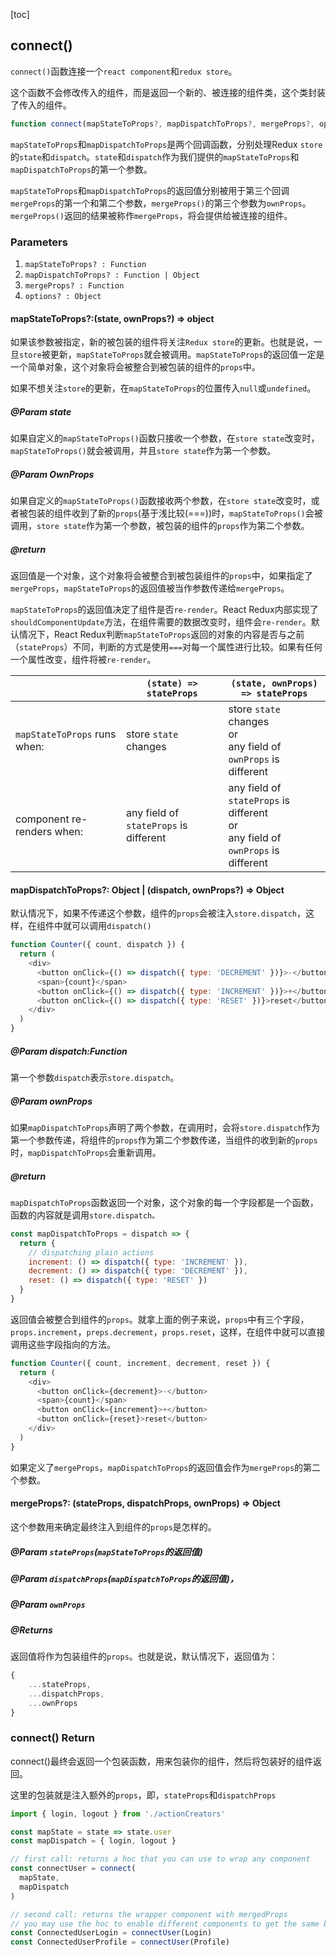 [toc]

## connect()  

`connect()`函数连接一个`react component`和`redux store`。

这个函数不会修改传入的组件，而是返回一个新的、被连接的组件类，这个类封装了传入的组件。  

```javascript
function connect(mapStateToProps?, mapDispatchToProps?, mergeProps?, options?)
```
`mapStateToProps`和`mapDispatchToProps`是两个回调函数，分别处理Redux `store`的`state`和`dispatch`。`state`和`dispatch`作为我们提供的`mapStateToProps`和`mapDispatchToProps`的第一个参数。

`mapStateToProps`和`mapDispatchToProps`的返回值分别被用于第三个回调`mergeProps`的第一个和第二个参数，`mergeProps()`的第三个参数为`ownProps`。`mergeProps()`返回的结果被称作`mergeProps`，将会提供给被连接的组件。  

### Parameters 
1. `mapStateToProps? : Function`
2. `mapDispatchToProps? : Function | Object`
3. `mergeProps? : Function`
4. `options? : Object`

#### mapStateToProps?:(state, ownProps?) => object  

如果该参数被指定，新的被包装的组件将关注`Redux store`的更新。也就是说，一旦`store`被更新，`mapStateToProps`就会被调用。`mapStateToProps`的返回值一定是一个简单对象，这个对象将会被整合到被包装的组件的`props`中。

如果不想关注`store`的更新，在`mapStateToProps`的位置传入`null`或`undefined`。  

##### @Param state  
如果自定义的`mapStateToProps()`函数只接收一个参数，在`store state`改变时，`mapStateToProps()`就会被调用，并且`store state`作为第一个参数。  

##### @Param OwnProps  
如果自定义的`mapStateToProps()`函数接收两个参数，在`store state`改变时，或者被包装的组件收到了新的`props`(基于浅比较(===))时，`mapStateToProps()`会被调用，`store state`作为第一个参数，被包装的组件的`props`作为第二个参数。  

##### @return  
返回值是一个对象，这个对象将会被整合到被包装组件的`props`中，如果指定了`mergeProps`，`mapStateToProps`的返回值被当作参数传递给`mergeProps`。  

`mapStateToProps`的返回值决定了组件是否`re-render`。React Redux内部实现了`shouldComponentUpdate`方法，在组件需要的数据改变时，组件会`re-render`。默认情况下，React Redux判断`mapStateToProps`返回的对象的内容是否与之前（`stateProps`）不同，判断的方式是使用`===`对每一个属性进行比较。如果有任何一个属性改变，组件将被`re-render`。

<table><thead><tr><th></th><th><code>(state) =&gt; stateProps</code></th><th><code>(state, ownProps) =&gt; stateProps</code></th></tr></thead><tbody><tr><td><code>mapStateToProps</code> runs when:</td><td>store <code>state</code> changes</td><td>store <code>state</code> changes <br> or <br>any field of <code>ownProps</code> is different</td></tr><tr><td>component re-renders when:</td><td>any field of <code>stateProps</code> is different</td><td>any field of <code>stateProps</code> is different <br> or <br> any field of <code>ownProps</code> is different</td></tr></tbody></table>


#### mapDispatchToProps?: Object | (dispatch, ownProps?) => Object  

默认情况下，如果不传递这个参数，组件的`props`会被注入`store.dispatch`，这样，在组件中就可以调用`dispatch()`  

```javascript
function Counter({ count, dispatch }) {
  return (
    <div>
      <button onClick={() => dispatch({ type: 'DECREMENT' })}>-</button>
      <span>{count}</span>
      <button onClick={() => dispatch({ type: 'INCREMENT' })}>+</button>
      <button onClick={() => dispatch({ type: 'RESET' })}>reset</button>
    </div>
  )
}
```

##### @Param dispatch:Function 
第一个参数`dispatch`表示`store.dispatch`。  


##### @Param ownProps  
如果`mapDispatchToProps`声明了两个参数，在调用时，会将`store.dispatch`作为第一个参数传递，将组件的`props`作为第二个参数传递，当组件的收到新的`props`时，`mapDispatchToProps`会重新调用。  

##### @return  
`mapDispatchToProps`函数返回一个对象，这个对象的每一个字段都是一个函数，函数的内容就是调用`store.dispatch。`

```javascript
const mapDispatchToProps = dispatch => {
  return {
    // dispatching plain actions
    increment: () => dispatch({ type: 'INCREMENT' }),
    decrement: () => dispatch({ type: 'DECREMENT' }),
    reset: () => dispatch({ type: 'RESET' })
  }
}
```
返回值会被整合到组件的`props`。就拿上面的例子来说，`props`中有三个字段，`props.increment`，`preps.decrement`，`props.reset`，这样，在组件中就可以直接调用这些字段指向的方法。

```javascript
function Counter({ count, increment, decrement, reset }) {
  return (
    <div>
      <button onClick={decrement}>-</button>
      <span>{count}</span>
      <button onClick={increment}>+</button>
      <button onClick={reset}>reset</button>
    </div>
  )
}
```

如果定义了`mergeProps`，`mapDispatchToProps`的返回值会作为`mergeProps`的第二个参数。  

#### mergeProps?: (stateProps, dispatchProps, ownProps) => Object

这个参数用来确定最终注入到组件的`props`是怎样的。

##### @Param `stateProps`(`mapStateToProps`的返回值)
##### @Param `dispatchProps`(`mapDispatchToProps`的返回值)，
##### @Param `ownProps`
##### @Returns  

返回值将作为包装组件的`props`。也就是说，默认情况下，返回值为：  
```javascript
{
    ...stateProps,
    ...dispatchProps,
    ...ownProps
}
```

### connect() Return  

connect()最终会返回一个包装函数，用来包装你的组件，然后将包装好的组件返回。

这里的包装就是注入额外的`props`，即，`stateProps`和`dispatchProps`

```javascript
import { login, logout } from './actionCreators'

const mapState = state => state.user
const mapDispatch = { login, logout }

// first call: returns a hoc that you can use to wrap any component
const connectUser = connect(
  mapState,
  mapDispatch
)

// second call: returns the wrapper component with mergedProps
// you may use the hoc to enable different components to get the same behavior
const ConnectedUserLogin = connectUser(Login)
const ConnectedUserProfile = connectUser(Profile)
```


